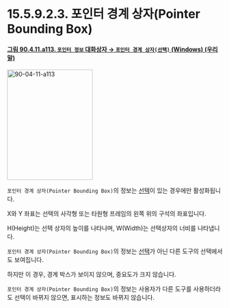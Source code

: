 # 15.5.9.2.3. 포인터 경계 상자(Pointer Bounding Box)

<a id="90-04-11-a113"></a>

#### [그림 90.4.11.a113. `포인터 정보` 대화상자 → `포인터 경계 상자(선택)` (Windows) (우리말)](./90-04-0011-pointer_information.md#90-04-11-a113)
<img width="200" height="258" alt="90-04-11-a113" src="https://github.com/user-attachments/assets/fe9f3bd1-dbfd-43fb-a380-15ee316b87c9" />

`포인터 경계 상자(Pointer Bounding Box)`의 정보는 [선택](./07-01-00-the-selection.md)이 있는 경우에만 활성화됩니다.

X와 Y 좌표는 선택의 사각형 또는 타원형 프레임의 왼쪽 위의 구석의 좌표입니다.

H(Height)는 선택 상자의 높이를 나타나며, W(Width)는 선택상자의 너비를 나타냅니다.

`포인터 경계 상자(Pointer Bounding Box)`의 정보는 [선택](./07-01-00-the-selection.md)가 아닌 다른 도구의 선택에서도 보여집니다.

하지만 이 경우, 경계 박스가 보이지 않으며, 중요도가 크지 않습니다.

`포인터 경계 상자(Pointer Bounding Box)`의 정보는 사용자가 다른 도구를 사용하더라도 선택이 바뀌지 않으면, 표시하는 정보도 바뀌지 않습니다.